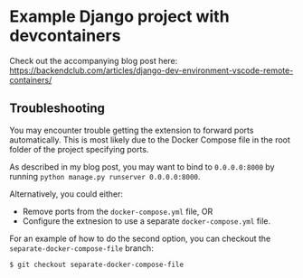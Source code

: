 
# Example Django project with devcontainers

Check out the accompanying blog post here: https://backendclub.com/articles/django-dev-environment-vscode-remote-containers/

## Troubleshooting

You may encounter trouble getting the extension to forward ports automatically. This is most likely due to the Docker Compose file in the root folder of the project specifying ports. 

As described in my blog post, you may want to bind to `0.0.0.0:8000` by running `python manage.py runserver 0.0.0.0:8000`.

Alternatively, you could either:

- Remove ports from the `docker-compose.yml` file, OR
- Configure the extnesion to use a separate `docker-compose.yml` file.

For an example of how to do the second option, you can checkout the `separate-docker-compose-file` branch:

```
$ git checkout separate-docker-compose-file
```
